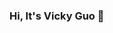 ### Hi, It's Vicky Guo 👋

<!--
**VickyGuo0907/VickyGuo0907** is a ✨ _special_ ✨ repository because its `README.md` (this file) appears on your GitHub profile.

I am Vicky, and dedciated software enginner, just start more on Open Source world. 

Here are some ideas to get you started:

- 🔭 I’m currently working on cloud solution architecture design and deployment works.  
- 🌱 I’m currently learning AWS developer certifcation, ML/AI infrasturcure, Python and Cloud solution.
- 👯 I’m looking to collaborate on above area :point_up:
- 🤔 I’m looking for help with on above area :point_up:
- 💬 Ask me about coding, fishing and traveling 
- 📫 How to reach me: https://img.shields.io/badge/linkedin-%230077B5.svg?&style=for-the-badge&logo=linkedin&logoColor=white
- 😄 Pronouns: ...
- ⚡ Fun fact: ...
-->
